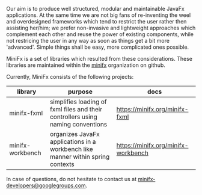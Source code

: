 Our aim is to produce well structured, modular and maintainable JavaFx applications. At the same time we are not big fans of
re-inventing the weel and overdesigned frameworks which tend to restrict the user rather then assisting her/him; we prefer non-invasive and lightweight approaches which complement each other and reuse the power of existing components, while not restricing the user in any way as soon as things get a bit more 'advanced'. Simple things shall be easy, more complicated ones possible.

MiniFx is a set of libraries which resulted from these considerations. These libraries are maintained within the [minifx](https://github.com/minifx) organization on github. 

Currently, MiniFx consists of the following projects:

| library | purpose | docs  | 
|---------|---------|-------|
|minifx-fxml|simplifies loading of fxml files and their controllers using naming conventions| https://minifx.org/minifx-fxml |
|minifx-workbench|organizes JavaFx applications in a workbench like manner within spring contexts| https://minifx.org/minifx-workbench |

In case of questions, do not hesitate to contact us at <minifx-developers@googlegroups.com>.

